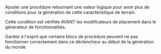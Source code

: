 Ajouter une procédure retournant une valeur logique pour avoir plus de conditions pour la génération de cette 
caractéristique de terrain.

Cette condition est vérifiée AVANT les modificateurs de placement dans le générateur de fonctionnalités.

Gardez à l'esprit que certains blocs de procédure peuvent ne pas fonctionner correctement dans ce déclencheur au 
début de la génération du monde.